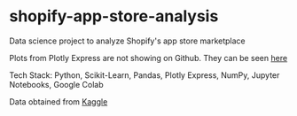 # shopify-app-store-analysis
Data science project to analyze Shopify's app store marketplace

Plots from Plotly Express are not showing on Github. They can be seen [here](https://colab.research.google.com/drive/1n6w7OVGszPfog_oieK3rjuxBJZcmQzW5?usp=sharing)

Tech Stack: Python, Scikit-Learn, Pandas, Plotly Express, NumPy, Jupyter Notebooks, Google Colab

Data obtained from [Kaggle](https://www.kaggle.com/usernam3/shopify-app-store)
